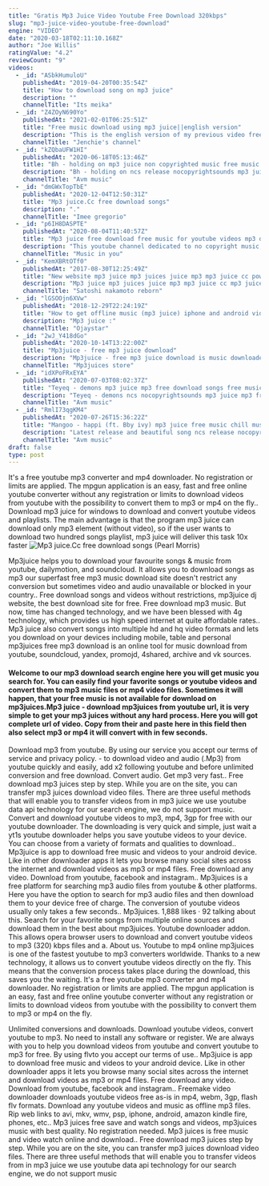 ```yaml
---
title: "Gratis Mp3 Juice Video Youtube Free Download 320kbps"
slug: "mp3-juice-video-youtube-free-download"
engine: "VIDEO"
date: "2020-03-18T02:11:10.168Z"
author: "Joe Willis"
ratingValue: "4.2"
reviewCount: "9"
videos:
  - _id: "ASbkHumuloU"
    publishedAt: "2019-04-20T00:35:54Z"
    title: "How to download song on mp3 juice"
    description: ""
    channelTitle: "Its meika"
  - _id: "Z4ZOyN690Yo"
    publishedAt: "2021-02-01T06:25:51Z"
    title: "Free music download using mp3 juice||english version"
    description: "This is the english version of my previous video free music download, some are commenting there they don&#39;t uderstand it because i use tagalog,so i just decided"
    channelTitle: "Jenchie's channel"
  - _id: "kZQbaUFW1HI"
    publishedAt: "2020-06-18T05:13:46Z"
    title: "Bh - holding on mp3 juice non copyrighted music free music electronic music [avm music]"
    description: "Bh - holding on ncs release nocopyrightsounds mp3 juice non copyrighted music free music mp3 free download electronic music [avm music] when you"
    channelTitle: "Avm music"
  - _id: "dmGWxTopTbE"
    publishedAt: "2020-12-04T12:50:31Z"
    title: "Mp3 juice.Cc free download songs"
    description: "."
    channelTitle: "Imee gregorio"
  - _id: "p6IH8DASPTE"
    publishedAt: "2020-08-04T11:40:57Z"
    title: "Mp3 juice free download free music for youtube videos mp3 downloads no copyright (superstar - ryyzn)"
    description: "This youtube channel dedicated to no copyright music, free share, and download. Creative commons music for music lovers. I do not own any of the"
    channelTitle: "Music in you"
  - _id: "KemXBRtOTf0"
    publishedAt: "2017-08-30T12:25:49Z"
    title: "New website mp3 juice mp3 juices juice mp3 mp3 juice cc powered by"
    description: "Mp3 juice mp3 juices juice mp3 mp3 juice cc mp3 juice download mp3 juices cc mp3 juice mobile free mp3 juices mp3 juice download free mp3 juice free"
    channelTitle: "Satoshi nakamoto reborn"
  - _id: "lGSOOjn6XVw"
    publishedAt: "2018-12-29T22:24:19Z"
    title: "How to get offline music (mp3 juice) iphone and android video"
    description: "Mp3 juice :"
    channelTitle: "Ojaystar"
  - _id: "2wJ_Y418dGo"
    publishedAt: "2020-10-14T13:22:00Z"
    title: "Mp3juice - free mp3 juice download"
    description: "Mp3juice - free mp3 juice download is music downloader app. Its free to use at all no login require. App link"
    channelTitle: "Mp3juices store"
  - _id: "idXPoFRxEYA"
    publishedAt: "2020-07-03T08:02:37Z"
    title: "Teyeq - demons mp3 juice mp3 free download songs free music copyright free free songs [avm music]"
    description: "Teyeq - demons ncs nocopyrightsounds mp3 juice mp3 free download songs free music copyright free free songs [avm music] when you are using this"
    channelTitle: "Avm music"
  - _id: "RmlI73qgKM4"
    publishedAt: "2020-07-26T15:36:22Z"
    title: "Mangoo - happi (ft. Bby ivy) mp3 juice free music chill music download [avm music]"
    description: "Latest release and beautiful song ncs release nocopyrightsounds copyright free music free download when you are using this track, we simply ask that you"
    channelTitle: "Avm music"
draft: false
type: post
---
```


It&#39;s a free youtube mp3 converter and mp4 downloader. No registration or limits are applied. The mpgun application is an easy, fast and free online youtube converter without any registration or limits to download videos from youtube with the possibility to convert them to mp3 or mp4 on the fly.. Download mp3 juice for windows to download and convert youtube videos and playlists. The main advantage is that the program mp3 juice can download only mp3 element (without video), so if the user wants to download two hundred songs playlist, mp3 juice will deliver this task 10x faster
![Mp3 juice.Cc free download songs (Pearl Morris)](https://i.ytimg.com/vi/dmGWxTopTbE/hqdefault.jpg "Mp3 juice.Cc free download songs (Jerome Hill)")

Mp3juice helps you to download your favourite songs &amp; music from youtube, dailymotion, and soundcloud. It allows you to download songs as mp3 our superfast free mp3 music download site doesn&#39;t restrict any conversion but sometimes video and audio unavailable or blocked in your country.. Free download songs and videos without restrictions, mp3juice dj website, the best download site for free. Free download mp3 music. But now, time has changed technology, and we have been blessed with 4g technology, which provides us high speed internet at quite affordable rates.. Mp3 juice also convert songs into multiple hd and hq video formats and lets you download on your devices including mobile, table and personal mp3juices free mp3 download is an online tool for music download from youtube, soundcloud, yandex, promojd, 4shared, archive and vk sources.
<!--inArticleAds-->

<!--galleryOne-->

#### Welcome to our mp3 download search engine here you will get music you search for. You can easily find your favorite songs or youtube videos and convert them to mp3 music files or mp4 video files. Sometimes it will happen, that your free music is not available for download on mp3juices.Mp3 juice - download mp3juices from youtube url, it is very simple to get your mp3 juices without any hard process. Here you will got complete url of video. Copy from their and paste here in this field then also select mp3 or mp4 it will convert with in few seconds.
<!--inArticleAds-->

<!--galleryTwo-->

Download mp3 from youtube. By using our service you accept our terms of service and privacy policy. - to download video and audio (.Mp3) from youtube quickly and easily, add x2 following youtube and before unlimited conversion and free download. Convert audio. Get mp3 very fast.. Free download mp3 juices step by step. While you are on the site, you can transfer mp3 juices download video files. There are three useful methods that will enable you to transfer videos from in mp3 juice we use youtube data api technology for our search engine, we do not support music. Convert and download youtube videos to mp3, mp4, 3gp for free with our youtube downloader. The downloading is very quick and simple, just wait a yt1s youtube downloader helps you save youtube videos to your device. You can choose from a variety of formats and qualities to download.. Mp3juice is app to download free music and videos to your android device. Like in other downloader apps it lets you browse many social sites across the internet and download videos as mp3 or mp4 files. Free download any video. Download from youtube, facebook and instagram.. Mp3juices is a free platform for searching mp3 audio files from youtube &amp; other platforms. Here you have the option to search for mp3 audio files and then download them to your device free of charge. The conversion of youtube videos usually only takes a few seconds.. Mp3juices. 1,888 likes · 92 talking about this. Search for your favorite songs from multiple online sources and download them in the best about mp3juices. Youtube downloader addon. This allows opera browser users to download and convert youtube videos to mp3 (320) kbps files and a. About us. Youtube to mp4 online mp3juices is one of the fastest youtube to mp3 converters worldwide. Thanks to a new technology, it allows us to convert youtube videos directly on the fly. This means that the conversion process takes place during the download, this saves you the waiting. It&#39;s a free youtube mp3 converter and mp4 downloader. No registration or limits are applied. The mpgun application is an easy, fast and free online youtube converter without any registration or limits to download videos from youtube with the possibility to convert them to mp3 or mp4 on the fly.
<!--galleryThree-->

Unlimited conversions and downloads. Download youtube videos, convert youtube to mp3. No need to install any software or register. We are always with you to help you download videos from youtube and convert youtube to mp3 for free. By using flvto you accept our terms of use.. Mp3juice is app to download free music and videos to your android device. Like in other downloader apps it lets you browse many social sites across the internet and download videos as mp3 or mp4 files. Free download any video. Download from youtube, facebook and instagram.. Freemake video downloader downloads youtube videos free as-is in mp4, webm, 3gp, flash flv formats. Download any youtube videos and music as offline mp3 files. Rip web links to avi, mkv, wmv, psp, iphone, android, amazon kindle fire, phones, etc.. Mp3 juices free save and watch songs and videos, mp3juices music with best quality. No registration needed. Mp3 juices is free music and video watch online and download.. Free download mp3 juices step by step. While you are on the site, you can transfer mp3 juices download video files. There are three useful methods that will enable you to transfer videos from in mp3 juice we use youtube data api technology for our search engine, we do not support music